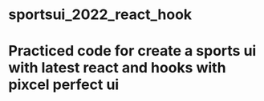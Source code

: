 # sportsui_2022_react_hook
# Practiced code for create a sports ui with latest react and hooks with pixcel perfect ui 